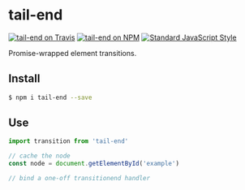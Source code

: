 # tail-end

[![tail-end on Travis](https://img.shields.io/travis/callmecavs/tail-end.svg?style=flat-square)](https://travis-ci.org/callmecavs/tail-end) [![tail-end on NPM](https://img.shields.io/npm/v/tail-end.svg?style=flat-square)](https://www.npmjs.com/package/tail-end) [![Standard JavaScript Style](https://img.shields.io/badge/code_style-standard-brightgreen.svg?style=flat-square)](http://standardjs.com/)

Promise-wrapped element transitions.

## Install

```sh
$ npm i tail-end --save
```

## Use

```javascript
import transition from 'tail-end'

// cache the node
const node = document.getElementById('example')

// bind a one-off transitionend handler
```
